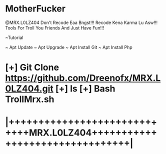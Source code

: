 # MotherFucker
@MRX.L0LZ404
Don't Recode Eaa Bngst!!!
    Recode Kena Karma Lu Asw!!!
Tools For Troll You Friends And Just Have Fun!!!

~Tutorial

~ Apt Update
~ Apt Upgrade
~ Apt Install Git
~ Apt Install Php

[+] Git Clone https://github.com/Dreenofx/MRX.L0LZ404.git
[+] ls
[+] Bash TrollMrx.sh
==========================================================================
|+++++++++++++++++++++++++++++MRX.L0LZ404++++++++++++++++++++++++++++++++|
==========================================================================
